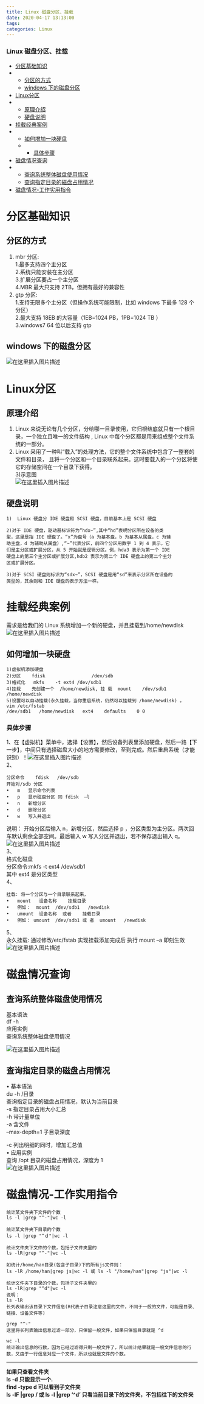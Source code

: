 ```yaml
---
title: Linux 磁盘分区、挂载
date: 2020-04-17 13:13:00
tags: 
categories: Linux
---
```


<!--more-->

### Linux 磁盘分区、挂载

- [分区基础知识](#_2)
- - [分区的方式](#_3)
  - [windows 下的磁盘分区](#windows__13)
- [Linux分区](#Linux_15)
- - [原理介绍](#_16)
  - [硬盘说明](#_21)
- [挂载经典案例](#_35)
- - [如何增加一块硬盘](#_37)
  - - [具体步骤](#_47)
- [磁盘情况查询](#_74)
- - [查询系统整体磁盘使用情况](#_75)
  - [查询指定目录的磁盘占用情况](#_82)
- [磁盘情况-工作实用指令](#_95)

# 分区基础知识

## 分区的方式

1.  mbr 分区:  
    1.最多支持四个主分区  
    2.系统只能安装在主分区  
    3.扩展分区要占一个主分区  
    4.MBR 最大只支持 2TB，但拥有最好的兼容性
2.  gtp 分区:  
    1.支持无限多个主分区（但操作系统可能限制，比如 windows 下最多 128 个分区）  
    2.最大支持 18EB 的大容量（1EB=1024 PB，1PB=1024 TB ）  
    3.windows7 64 位以后支持 gtp

## windows 下的磁盘分区

![在这里插入图片描述](https://img-blog.csdnimg.cn/20200417125253762.png?x-oss-process=image/watermark,type_ZmFuZ3poZW5naGVpdGk,shadow_10,text_aHR0cHM6Ly9ibG9nLmNzZG4ubmV0L3FxXzIxMDQwNTU5,size_16,color_FFFFFF,t_70)

# Linux分区

## 原理介绍

1.  Linux 来说无论有几个分区，分给哪一目录使用，它归根结底就只有一个根目录，一个独立且唯一的文件结构 , Linux 中每个分区都是用来组成整个文件系统的一部分。
2.  Linux 采用了一种叫“载入”的处理方法，它的整个文件系统中包含了一整套的文件和目录， 且将一个分区和一个目录联系起来。这时要载入的一个分区将使它的存储空间在一个目录下获得。  
    3\)示意图  
    ![在这里插入图片描述](https://img-blog.csdnimg.cn/2020041712535123.png?x-oss-process=image/watermark,type_ZmFuZ3poZW5naGVpdGk,shadow_10,text_aHR0cHM6Ly9ibG9nLmNzZG4ubmV0L3FxXzIxMDQwNTU5,size_16,color_FFFFFF,t_70)

## 硬盘说明

```
1)	Linux 硬盘分 IDE 硬盘和 SCSI 硬盘，目前基本上是 SCSI 硬盘

2)对于 IDE 硬盘，驱动器标识符为“hdx~”,其中“hd”表明分区所在设备的类
型，这里是指 IDE 硬盘了。“x”为盘号（a 为基本盘，b 为基本从属盘，c 为辅
助主盘，d 为辅助从属盘）,“~”代表分区，前四个分区用数字 1 到 4 表示，它
们是主分区或扩展分区，从 5 开始就是逻辑分区。例，hda3 表示为第一个 IDE
硬盘上的第三个主分区或扩展分区,hdb2 表示为第二个 IDE 硬盘上的第二个主分
区或扩展分区。

3)对于 SCSI 硬盘则标识为“sdx~”，SCSI 硬盘是用“sd”来表示分区所在设备的
类型的，其余则和 IDE 硬盘的表示方法一样。
```

# 挂载经典案例

需求是给我们的 Linux 系统增加一个新的硬盘，并且挂载到/home/newdisk![在这里插入图片描述](https://img-blog.csdnimg.cn/20200417125922130.png?x-oss-process=image/watermark,type_ZmFuZ3poZW5naGVpdGk,shadow_10,text_aHR0cHM6Ly9ibG9nLmNzZG4ubmV0L3FxXzIxMDQwNTU5,size_16,color_FFFFFF,t_70)

## 如何增加一块硬盘

```
1)虚拟机添加硬盘
2)分区	fdisk                 /dev/sdb
3)格式化	mkfs	-t ext4	/dev/sdb1
4)挂载	先创建一个  /home/newdisk, 挂 载  mount	/dev/sdb1	/home/newdisk
5)设置可以自动挂载(永久挂载，当你重启系统，仍然可以挂载到 /home/newdisk) 。
vim	/etc/fstab
/dev/sdb1	/home/newdisk	ext4	defaults	0 0
```

### 具体步骤

1、在【虚拟机】菜单中，选择【设置】，然后设备列表里添加硬盘，然后一路【下一步】，中间只有选择磁盘大小的地方需要修改，至到完成。然后重启系统（才能识别）！![在这里插入图片描述](https://img-blog.csdnimg.cn/20200417130143722.png?x-oss-process=image/watermark,type_ZmFuZ3poZW5naGVpdGk,shadow_10,text_aHR0cHM6Ly9ibG9nLmNzZG4ubmV0L3FxXzIxMDQwNTU5,size_16,color_FFFFFF,t_70)  
2、

```
分区命令	fdisk	/dev/sdb
开始对/sdb 分区
•	m	显示命令列表
•	p	显示磁盘分区 同 fdisk	–l
•	n	新增分区
•	d	删除分区
•	w	写入并退出
```

说明： 开始分区后输入 n，新增分区，然后选择 p ，分区类型为主分区。两次回车默认剩余全部空间。最后输入 w 写入分区并退出，若不保存退出输入 q。![在这里插入图片描述](https://img-blog.csdnimg.cn/20200417130335854.png?x-oss-process=image/watermark,type_ZmFuZ3poZW5naGVpdGk,shadow_10,text_aHR0cHM6Ly9ibG9nLmNzZG4ubmV0L3FxXzIxMDQwNTU5,size_16,color_FFFFFF,t_70)  
3、  
格式化磁盘  
分区命令:mkfs \-t ext4 /dev/sdb1  
其中 ext4 是分区类型  
4、

```
挂载: 将一个分区与一个目录联系起来，
•	mount	设备名称	挂载目录
•	例如：  mount	/dev/sdb1	/newdisk
•	umount	设备名称  或者	挂载目录
•	例如：	umount	/dev/sdb1 或 者  umount	/newdisk
```

5、  
永久挂载: 通过修改/etc/fstab 实现挂载添加完成后 执行 mount –a 即刻生效![在这里插入图片描述](https://img-blog.csdnimg.cn/202004171304558.png?x-oss-process=image/watermark,type_ZmFuZ3poZW5naGVpdGk,shadow_10,text_aHR0cHM6Ly9ibG9nLmNzZG4ubmV0L3FxXzIxMDQwNTU5,size_16,color_FFFFFF,t_70)

# 磁盘情况查询

## 查询系统整体磁盘使用情况

基本语法  
df \-h  
应用实例  
查询系统整体磁盘使用情况

![在这里插入图片描述](https://img-blog.csdnimg.cn/20200417130655707.png?x-oss-process=image/watermark,type_ZmFuZ3poZW5naGVpdGk,shadow_10,text_aHR0cHM6Ly9ibG9nLmNzZG4ubmV0L3FxXzIxMDQwNTU5,size_16,color_FFFFFF,t_70)

## 查询指定目录的磁盘占用情况

• 基本语法  
du \-h /目录  
查询指定目录的磁盘占用情况，默认为当前目录  
\-s 指定目录占用大小汇总  
\-h 带计量单位  
\-a 含文件  
–max-depth=1 子目录深度

\-c 列出明细的同时，增加汇总值  
• 应用实例  
查询 /opt 目录的磁盘占用情况，深度为 1  
![在这里插入图片描述](https://img-blog.csdnimg.cn/2020041713080229.png?x-oss-process=image/watermark,type_ZmFuZ3poZW5naGVpdGk,shadow_10,text_aHR0cHM6Ly9ibG9nLmNzZG4ubmV0L3FxXzIxMDQwNTU5,size_16,color_FFFFFF,t_70)

# 磁盘情况-工作实用指令

```
统计某文件夹下文件的个数
ls -l |grep "^-"|wc -l

统计某文件夹下目录的个数
ls -l |grep "^ｄ"|wc -l

统计文件夹下文件的个数，包括子文件夹里的
ls -lR|grep "^-"|wc -l

如统计/home/han目录(包含子目录)下的所有js文件则：
ls -lR /home/han|grep js|wc -l 或 ls -l "/home/han"|grep "js"|wc -l

统计文件夹下目录的个数，包括子文件夹里的
ls -lR|grep "^d"|wc -l
说明：
ls -lR
长列表输出该目录下文件信息(R代表子目录注意这里的文件，不同于一般的文件，可能是目录、链接、设备文件等)

grep "^-"
这里将长列表输出信息过滤一部分，只保留一般文件，如果只保留目录就是 ^d

wc -l
统计输出信息的行数，因为已经过滤得只剩一般文件了，所以统计结果就是一般文件信息的行数，又由于一行信息对应一个文件，所以也就是文件的个数。
```

---

**如果只查看文件夹  
ls \-d 只能显示一个.  
find \-type d 可以看到子文件夹  
ls \-lF |grep / 或 ls \-l |grep ‘\^d’ 只看当前目录下的文件夹，不包括往下的文件夹**